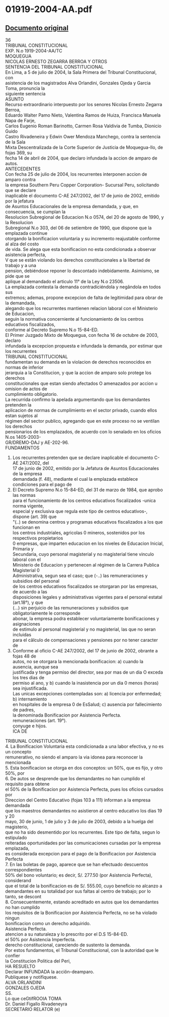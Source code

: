 
01919-2004-AA.pdf
=================
  
[Documento original](https://tc.gob.pe/jurisprudencia/2004/01919-2004-AA.pdf)  
---  
36  
TRIBUNAL CONSTITUCIONAL  
EXP. N.o 1919-2004-AA/TC  
MOQUEGUA  
NICOLAS ERNESTO ZEGARRA BERROA Y OTROS  
SENTENCIA DEL TRIBUNAL CONSTITUCIONAL  
En Lima, a 5 de julio de 2004, la Sala Primera del Tribunal Constitucional, con  
asistencia de los magistrados Alva Orlandini, Gonzales Ojeda y Garcia Toma, pronuncia la  
siguiente sentencia  
ASUNTO  
Recurso extraordinario interpuesto por los senores Nicolas Ernesto Zegarra Berroa,  
Eduardo Walter Pamo Nieto, Valentina Ramos de Huiza, Francisca Manuela Napa de Farje,  
Carlos Eugenio Roman Barinotto, Carmen Rosa Valdivia de Tumba, Dionicio Guido  
Castro Rivadeneira y Edwin Ower Mendoza Manchego, contra la sentencia de la Sala  
Mixta Descentralizada de la Corte Superior de Justicia de Moquegua-Ilo, de fojas 369, su  
fecha 14 de abril de 2004, que declaro infundada la accion de amparo de autos.  
ANTECEDENTES  
Con fecha 25 de julio de 2004, los recurrentes interponen accion de amparo contra  
la empresa Southern Peru Copper Corporation- Sucursal Peru, solicitando que se declare  
inaplicable el documento C-AE 247/2002, del 17 de junio de 2002, emitido por la jefatura  
de Asuntos Educacionales de la empresa demandada, y que, en consecuencia, se cumplan la  
Resolucion Subregional de Educacion N.o 0574, del 20 de agosto de 1990, y la Resolucion  
Subregional N.o 303, del 06 de setiembre de 1990, que dispone que la emplazada continue  
otorgando la bonificacion voluntaria y su incremento reajustable conforme al alza del costo  
de vida. Se alega que esta bonificacion no esta condicionada a observar asistencia perfecta,  
V que se estân violando los derechos constitucionales a la libertad de trabajo y a una  
pension, debiéndose reponer lo descontado indebidamente. Asimismo, se pide que se  
aplique al demandado el articulo 11° de la Ley N.o 23506.  
La emplazada contesta la demanda contradiciéndola y negândola en todos sus  
extremos; ademas, propone excepcion de falta de legitimidad para obrar de la demandada,  
alegando que los recurrentes mantienen relacion laboral con el Ministerio de Educacion,  
seguin la normativa concerniente al funcionamiento de los centros educativos fiscalizados,  
conforme al Decreto Supremo N.o 15-84-ED.  
El Primer Juzgado Mixto de Moquegua, con fecha 16 de octubre de 2003, declaro  
infundada la excepcion propuesta e infundada la demanda, por estimar que los recurrentes  
TRIBUNAL CONSTITUCIONAL  
fundamentan su demanda en la violacion de derechos reconocidos en normas de inferior  
jerarquia a la Constitucion, y que la accion de amparo solo protege los derechos  
constitucionales que estan siendo afectados O amenazados por accion u omision de actos de  
cumplimiento obligatorio.  
La recurrida confirmo la apelada argumentando que los demandantes pretenden la  
aplicacion de normas de cumplimiento en el sector privado, cuando ellos estan sujetos al  
régimen del sector publico, agregando que en este proceso no se ventilan los derechos  
pensionarios de los emplazados, de acuerdo con lo senalado en los oficios N.os 1405-2003-  
GR/DREMO-DAJ y AE-202-96.  
FUNDAMENTOS  
1. Los recurrentes pretenden que se declare inaplicable el documento C-AE 247/2002, del  
17 de junio de 2002, emitido por la Jefatura de Asuntos Educacionales de la empresa  
demandada (f. 48), mediante el cual la emplazada establece condiciones para el pago de  
2. El Decreto Supremo N.o 15-84-ED, del 31 de marzo de 1984, que aprobo las normas  
para el funcionamiento de los centros educativos fiscalizados -unica norma vigente,  
especial y exclusiva que regula este tipo de centros educativos-, dispone (art. 39) que  
"(..) se denomina centros y programas educativos fiscalizados a los que funcionan en  
los centros industriales, agricolas 0 mineros, sostenidos por los respectivos propietarios  
0 empresas, que imparten educacion en los niveles de Educacion Inicial, Primaria y  
Secundaria, cuyo personal magisterial y no magisterial tiene vinculo laboral con el  
Ministerio de Educacion y pertenecen al régimen de la Carrera Publica Magisterial 0  
Administrativa, segun sea el caso; que (-..) las remuneraciones y subsidios del personal  
de los centros educativos fiscalizados se otorgaran por las empresas, de acuerdo a las  
disposiciones legales y administrativas vigentes para el personal estatal (art.18°), y que  
(...) sin perjuicio de las remuneraciones y subsidios que obligatoriamente le corresponde  
abonar, la empresa podra establecer voluntariamente bonificaciones y asignaciones  
de estimulo al personal magisterial y no magisterial, las que no seran incluidas  
para el câlculo de compensaciones y pensiones por no tener caracter de  
3. Conforme al oficio C-AE 247/2002, del 17 de junio de 2002, obrante a fojas 48 de  
autos, no se otorgara la mencionada bonificacion: a) cuando la ausencia, aunque sea  
justificada y tenga permiso del director, sea por mas de un dia O exceda los tres dias de  
permiso al ano, y b) cuando la inasistencia por un dia 0 menos (horas) sea injustificada.  
Las unicas excepciones contempladas son: a) licencia por enfermedad; b) internamiento  
en hospitales de la empresa 0 de EsSalud; c) ausencia por fallecimiento de padres,  
la denominada Bonificacion por Asistencia Perfecta.  
remuneraciones (art. 19°).  
çonyuge e hijos.  
ICA DE  
  
TRIBUNAL CONSTITUCIONAL  
4. La Bonificacion Voluntaria esta condicionada a una labor efectiva, y no es un concepto  
remunerativo, no siendo el amparo la via idonea para reconocer la mencionada  
5. Esta bonificacion se otorga en dos conceptos: un 50%, que es fijo, y otro 50%, por  
6. De autos se desprende que los demandantes no han cumplido el requisito para obtene  
el 50% de la Bonificacion por Asistencia Perfecta, pues los oficios cursados por  
Direccion del Centro Educativo (fojas 103 a 111) informan a la empresa demandada  
que los maestros demandantes no asistieron al centro educativo los dias 19 y 20  
mayo, 30 de junio, 1 de julio y 3 de julio de 2003, debido a la huelga del magisterio,  
que no ha sido desmentido por los recurrentes. Este tipo de falta, segun lo estipulado  
reiteradas oportunidades por las comunicaciones cursadas por la empresa emplazada,  
es considerada excepcion para el pago de la Bonificacion por Asistencia Perfecta  
7. En las boletas de pago, aparece que se han efectuado descuentos correspondientes  
50% del bono voluntario; es decir, S/. 277.50 (por Asistencia Perfecta), considerand  
que el total de la bonificacion es de S/. 555.00, cuyo beneficio no alcanzo a  
demandantes en su totalidad por sus faltas al centro de trabajo; por lo tanto, se descont  
8. Consecuentemente, estando acreditado en autos que los demandantes no han cumplido  
los requisitos de la Bonificacion por Asistencia Perfecta, no se ha violado ningun  
bonificacion como un derecho adquirido.  
Asistencia Perfecta.  
atencion a su naturaleza y lo prescrito por el D.S 15-84-ED.  
el 50% por Asistencia Imperfecta.  
derecho constitucional, careciendo de sustento la demanda.  
Por estos fundamentos, el Tribunal Constitucional, con la autoridad que le confier  
la Constitucion Politica del Peri,  
HA RESUELTO  
Declarar INFUNDADA la acciôn-deamparo.  
Publiquese y notifiquese.  
ALVA ORLANDINI  
GONZALES OJEDA  
SS.  
Lo que ceGtifROOIA TOMA  
Dr. Daniel Figallo Rivadeneyra  
SECRETARIO RELATOR (e)